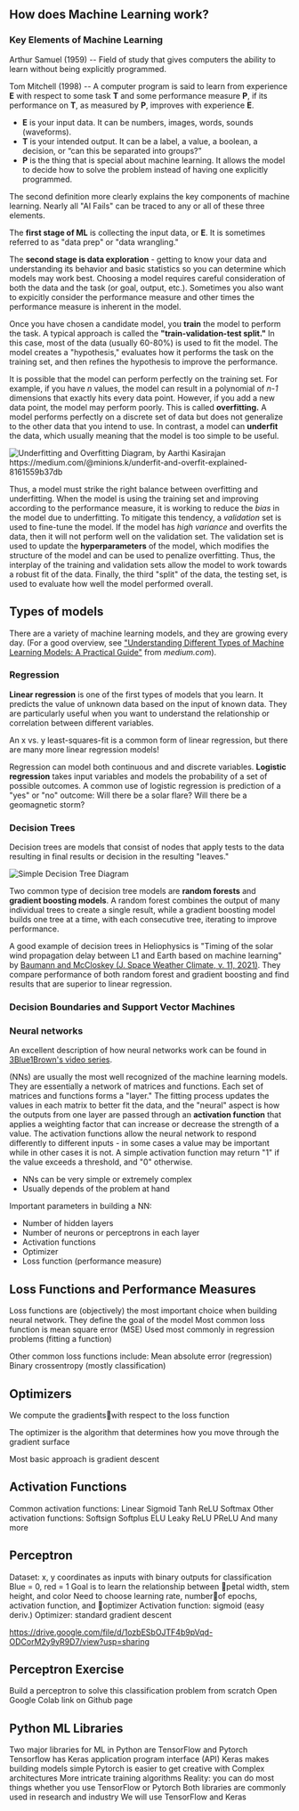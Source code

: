 ## How does Machine Learning work?

### Key Elements of Machine Learning

Arthur Samuel (1959) -- Field of study that gives computers the ability to learn without being explicitly programmed.

Tom Mitchell (1998) --   A computer program is said to learn from experience **E** with respect to some task **T** and some performance measure **P**, if its performance on **T**, as measured by **P**, improves with experience **E**.

- **E** is your input data.  It can be numbers, images, words, sounds (waveforms).
- **T** is your intended output.  It can be a label, a value, a boolean, a  decision, or “can this be separated into groups?” 
- **P** is the thing that is special about machine learning. It allows the model to decide how to solve the problem instead of having one explicitly programmed.  

The second definition more clearly explains the key components of machine learning. Nearly all "AI Fails" can be traced to any or all of these three elements. 

The **first stage of ML** is collecting the input data, or **E**. It is sometimes referred to as "data prep" or "data wrangling."  

The **second stage is data exploration** - getting to know your data and understanding its behavior and basic statistics so you can determine which models may work best. Choosing a model requires careful consideration of both the data and the task (or goal, output, etc.). Sometimes you also want to expicitly consider the performance measure and other times the performance measure is inherent in the model.  

Once you have chosen a candidate model, you **train** the model to perform the task. A typical approach is called the **"train-validation-test split."** In this case, most of the data (usually 60-80%) is used to fit the model. The model creates a "hypothesis," evaluates how it performs the task on the training set, and then refines the hypothesis to improve the performance. 

It is possible that the model can perform perfectly on the training set. For example, if you have *n* values, the model can result in a polynomial of *n-1* dimensions that exactly hits every data point. However, if you add a new data point, the model may perform poorly. This is called **overfitting.**  A model performs perfectly on a discrete set of data but does not generalize to the other data that you intend to use. In contrast, a model can **underfit** the data, which usually meaning that the model is too simple to be useful. 

![Underfitting and Overfitting Diagram, by Aarthi Kasirajan https://medium.com/@minions.k/underfit-and-overfit-explained-8161559b37db 
](/aiml-tutorial/images/under_overfitting.png)

Thus, a model must strike the right balance between overfitting and underfitting. When the model is using the training set and improving according to the performance measure, it is working to reduce the *bias* in the model due to underfitting. To mitigate this tendency, a *validation* set is used to fine-tune the model. If the model has *high variance* and overfits the data, then it will not perform well on the validation set.  The validation set is used to update the **hyperparameters** of the model, which modifies the structure of the model and can be used to penalize overfitting. Thus, the interplay of the training and validation sets allow the model to work towards a robust fit of the data. Finally, the third "split" of the data, the testing set, is used to evaluate how well the model performed overall. 

## Types of models

There are a variety of machine learning models, and they are growing every day. (For a good overview, see <a href="https://medium.com/@amit.rajawat12/understanding-different-types-of-machine-learning-models-a-practical-guide-0dfee67a3605">"Understanding Different Types of Machine Learning Models: A Practical Guide"</a> from *medium.com*).

### Regression

**Linear regression** is one of the first types of models that you learn. It predicts the value of unknown data based on the input of known data.  They are particularly useful when you want to understand the relationship or correlation between different variables. 

An x vs. y least-squares-fit is a common form of linear regression, but there are many more linear regression models!  

Regression can model both continuous and and discrete variables. **Logistic regression** takes input variables and models the probability of a set of possible outcomes. A common use of logistic regression is prediction of a "yes" or "no" outcome:  Will there be a solar flare?  Will there be a geomagnetic storm?  

### Decision Trees

Decision trees are models that consist of nodes that apply tests to the data resulting in final results or decision in the resulting "leaves." 

![Simple Decision Tree Diagram
](/aiml-tutorial/images/decision_tree.png)

Two common type of decision tree models are **random forests** and **gradient boosting models**.  A random forest combines the output of many individual trees to create a single result, while a gradient boosting model builds one tree at a time, with each consecutive tree, iterating to improve performance.  

A good example of decision trees in Heliophysics is "Timing of the solar wind propagation delay between L1 and Earth based on machine learning" by <a href="https://www.swsc-journal.org/articles/swsc/full_html/2021/01/swsc200105/swsc200105.html">Baumann and McCloskey (J. Space Weather Climate, v. 11, 2021)</a>. They compare performance of both random forest and gradient boosting and find results that are superior to linear regression.  

### Decision Boundaries and Support Vector Machines



### Neural networks

An excellent description of how neural networks work can be found in <a href="https://www.3blue1brown.com/topics/neural-networks">3Blue1Brown's video series</a>.

(NNs) are usually the most well recognized of the machine learning models. They are essentially a network of matrices and functions. Each set of matrices and functions forms a "layer." The fitting process updates the values in each matrix to better fit the data, and the "neural" aspect is how the outputs from one layer are passed through an **activation function** that applies a weighting factor that can increase or decrease the strength of a value. The activation functions allow the neural network to respond differently to different inputs - in some cases a value may be important while in other cases it is not. A simple activation function may return "1" if the value exceeds a threshold, and "0" otherwise. 

- NNs can be very simple or extremely complex
- Usually depends of the problem at hand

Important parameters in building a NN:
- Number of hidden layers
- Number of neurons or perceptrons in each layer
- Activation functions
- Optimizer
- Loss function (performance measure)


## Loss Functions and Performance Measures

Loss functions are (objectively) the most important choice when building neural network. 
They define the goal of the model
Most common loss function is mean square error (MSE)
Used most commonly in regression problems (fitting a function)


Other common loss functions include:
Mean absolute error (regression)
Binary crossentropy (mostly classification)



## Optimizers 


We compute the gradientswith respect to the loss function

The optimizer is the algorithm that determines how you move through the gradient surface

Most basic approach is gradient descent



## Activation Functions

Common activation functions:
Linear
Sigmoid
Tanh
ReLU
Softmax
Other activation functions:
Softsign
Softplus
ELU
Leaky ReLU
PReLU
And many more


## Perceptron



Dataset: x, y coordinates as inputs with binary outputs for classification
Blue = 0, red = 1
Goal is to learn the relationship between petal width, stem height, and color
Need to choose learning rate, numberof epochs, activation function, and optimizer
Activation function: sigmoid (easy deriv.)
Optimizer: standard gradient descent

https://drive.google.com/file/d/1ozbESbOJTF4b9pVqd-ODCorM2y9yR9D7/view?usp=sharing

## Perceptron Exercise



Build a perceptron to solve this classification problem from scratch
Open Google Colab link on Github page



## Python ML Libraries



Two major libraries for ML in Python are TensorFlow and Pytorch
Tensorflow has Keras application program interface (API)
Keras makes building models simple
Pytorch is easier to get creative with
Complex architectures
More intricate training algorithms
Reality: you can do most things whether you use TensorFlow or Pytorch
Both libraries are commonly used in research and industry
We will use TensorFlow and Keras

